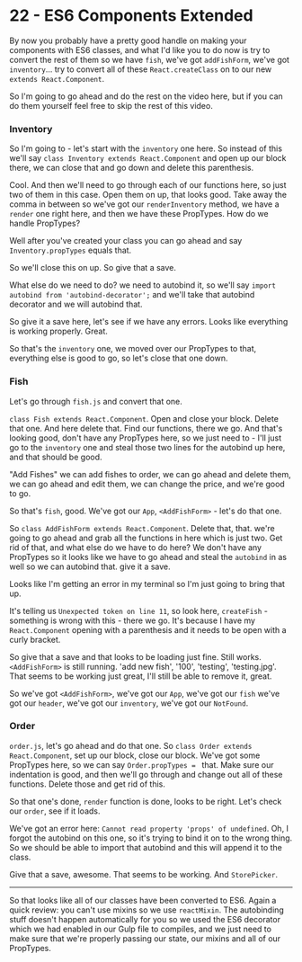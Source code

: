 # 22 - ES6 Components Extended

By now you probably have a pretty good handle on making your components with ES6 classes, and what I'd like you to do now is try to convert the rest of them so we have `fish`, we've got `addFishForm`, we've got `inventory`... try to convert all of these `React.createClass` on to our new `extends React.Component`.

So I'm going to go ahead and do the rest on the video here, but if you can do them yourself feel free to skip the rest of this video.

### Inventory

So I'm going to - let's start with the `inventory` one here.  So instead of this we'll say `class Inventory extends React.Component` and open up our block there, we can close that and go down and delete this parenthesis.

Cool.  And then we'll need to go through each of our functions here, so just two of them in this case.  Open them on up, that looks good.  Take away the comma in between so we've got our `renderInventory` method, we have a `render` one right here, and then we have these PropTypes.  How do we handle PropTypes?

Well after you've created your class you can go ahead and say `Inventory.propTypes` equals that.

So we'll close this on up.  So give that a save. 

What else do we need to do?  we need to autobind it, so we'll say `import autobind from 'autobind-decorator';` and we'll take that autobind decorator and we will autobind that.

So give it a save here, let's see if we have any errors.  Looks like everything is working properly.  Great.

So that's the `inventory` one, we moved over our PropTypes to that, everything else is good to go, so let's close that one down.

### Fish

Let's go through `fish.js` and convert that one.

`class Fish extends React.Component`.  Open and close your block.  Delete that one.  And here delete that.  Find our functions, there we go.  And that's looking good, don't have any PropTypes here, so we just need to - I'll just go to the `inventory` one and steal those two lines for the autobind up here, and that should be good.

"Add Fishes" we can add fishes to order, we can go ahead and delete them, we can go ahead and edit them, we can change the price, and we're good to go.

So that's `fish`, good.  We've got our `App`, `<AddFishForm>` - let's do that one.

So `class AddFishForm extends React.Component`.  Delete that, that.  we're going to go ahead and grab all the functions in here which is just two.  Get rid of that, and what else do we have to do here?  We don't have any PropTypes so it looks like we have to go ahead and steal the `autobind` in as well so we can autobind that.  give it a save.

Looks like I'm getting an error in my terminal so I'm just going to bring that up.

It's telling us `Unexpected token on line 11`, so look here, `createFish` - something is wrong with this - there we go.  It's because I have my `React.Component` opening with a parenthesis and it needs to be open with a curly bracket.

So give that a save and that looks to be loading just fine.  Still works.  `<AddFishForm>` is still running.  'add new fish', '100', 'testing', 'testing.jpg'.  That seems to be working just great, I'll still be able to remove it, great.

So we've got `<AddFishForm>`, we've got our `App`, we've got our `fish` we've got our `header`, we've got our `inventory`, we've got our `NotFound`.

### Order

`order.js`, let's go ahead and do that one.  So `class Order extends React.Component`, set up our block, close our block.  We've got some PropTypes here, so we can say `Order.propTypes = ` that.  Make sure our indentation is good, and then we'll go through and change out all of these functions.  Delete those and get rid of this.

So that one's done, `render` function is done, looks to be right.  Let's check our `order`, see if it loads.

We've got an error here: `Cannot read property 'props' of undefined`.  Oh, I forgot the autobind on this one, so it's trying to bind it on to the wrong thing.  So we should be able to import that autobind and this will append it to the class.

Give that a save, awesome.  That seems to be working.  And `StorePicker`.

---

So that looks like all of our classes have been converted to ES6.  Again a quick review: you can't use mixins so we use `reactMixin`.  The autobinding stuff doesn't happen automatically for you so we used the ES6 decorator which we had enabled in our Gulp file to compiles, and we just need to make sure that we're properly passing our state, our mixins and all of our PropTypes.